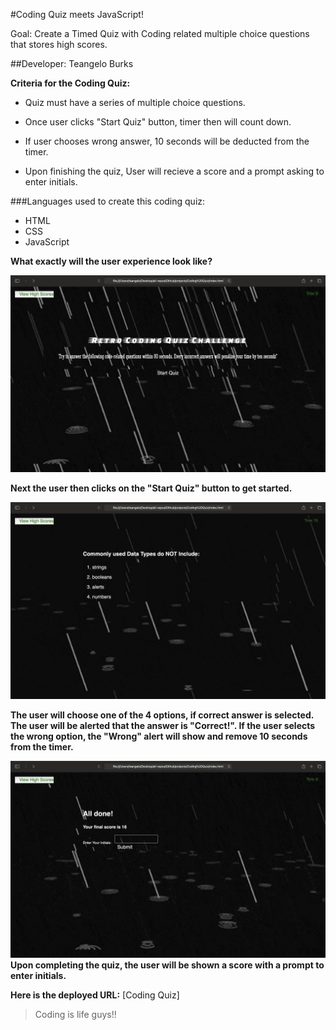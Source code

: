 #Coding Quiz meets JavaScript!

Goal: Create a Timed Quiz with Coding related multiple choice questions that stores high scores.

##Developer: Teangelo Burks

**Criteria for the Coding Quiz:**

* Quiz must have a series of multiple choice questions.

* Once user clicks "Start Quiz" button, timer then will count down.

* If user chooses wrong answer, 10 seconds will be deducted from the timer.

* Upon finishing the quiz, User will recieve a score and a prompt asking to enter initials.

###Languages used to create this coding quiz:
* HTML
* CSS
* JavaScript

**What exactly will the user experience look like?**

![Coding Quiz Interface](/images/Screenshot1.png)

**Next the user then clicks on the "Start Quiz" button to get started.**

![Coding Quiz Questions Page](/images/screenshot2.png)

**The user will choose one of the 4 options, if correct answer is selected. The user will be alerted that the answer is "Correct!". If the user selects the wrong option, the "Wrong" alert will show and remove 10 seconds from the timer.**

![Final Page showing Score](/images/screenshot3.png)
**Upon completing the quiz, the user will be shown a score with a prompt to enter initials.**

**Here is the deployed URL:** [Coding Quiz]
>Coding is life guys!!
